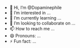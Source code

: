 - 👋 Hi, I’m @Dopaminephile
- 👀 I’m interested in ...
- 🌱 I’m currently learning ...
- 💞️ I’m looking to collaborate on ...
- 📫 How to reach me ...
- 😄 Pronouns: ...
- ⚡ Fun fact: ...

<!---
Dopaminephile/Dopaminephile is a ✨ special ✨ repository because its `README.md` (this file) appears on your GitHub profile.
You can click the Preview link to take a look at your changes.
--->
